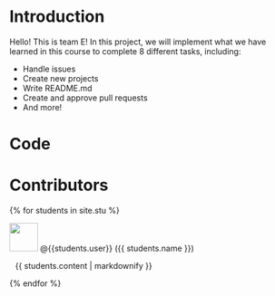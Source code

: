 # Introduction
Hello! This is team E!
In this project, we will implement what we have learned in this course to complete 8 different tasks, including:
* Handle issues
* Create new projects
* Write README.md
* Create and approve pull requests
* And more!
# Code
# Contributors
{% for students in site.stu %}
<div>
  <p><img src="{{ students.image }}" width="50" height="50"> <span>@{{students.user}}</span> ({{ students.name }})</p>  
  <p style="margin-left: 10px;">{{ students.content | markdownify }}</p>
</div>
{% endfor %}
